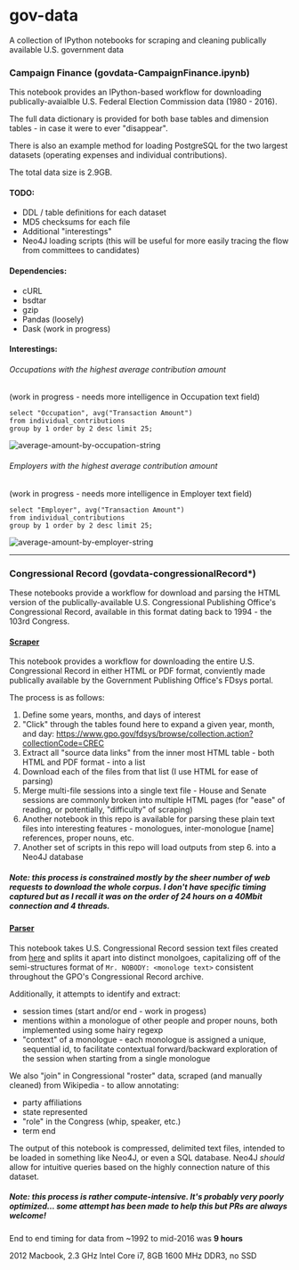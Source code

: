 # gov-data
A collection of IPython notebooks for scraping and cleaning publically available U.S. government data

### Campaign Finance (govdata-CampaignFinance.ipynb)

This notebook provides an IPython-based workflow for downloading publically-avaialble U.S. Federal Election Commission data (1980 - 2016).

The full data dictionary is provided for both base tables and dimension tables - in case it were to ever "disappear".

There is also an example method for loading PostgreSQL for the two largest datasets (operating expenses and individual contributions).

The total data size is 2.9GB.

#### TODO: 
- DDL / table definitions for each dataset
- MD5 checksums for each file
- Additional "interestings"
- Neo4J loading scripts (this will be useful for more easily tracing the flow from committees to candidates)

#### Dependencies:
- cURL
- bsdtar
- gzip
- Pandas (loosely)
- Dask (work in progress)

#### Interestings:
###### Occupations with the highest average contribution amount
(work in progress - needs more intelligence in Occupation text field)
```
select "Occupation", avg("Transaction Amount") 
from individual_contributions 
group by 1 order by 2 desc limit 25;
```
![average-amount-by-occupation-string](https://github.com/kdunn926/gov-data/raw/master/images/highest-average-contributions-by-occupation-naive.png)

###### Employers with the highest average contribution amount
(work in progress - needs more intelligence in Employer text field)
```
select "Employer", avg("Transaction Amount") 
from individual_contributions 
group by 1 order by 2 desc limit 25;
```
![average-amount-by-employer-string](https://github.com/kdunn926/gov-data/raw/master/images/highest-average-contributions-by-employer-naive.png)

---

### Congressional Record (govdata-congressionalRecord*)

These notebooks provide a workflow for download and parsing the HTML version of the publically-available U.S. Congressional Publishing Office's Congressional Record, available in this format dating back to 1994 - the 103rd Congress. 


#### [Scraper](https://github.com/kdunn926/gov-data/blob/master/govdata-congressionalRecordScraper.ipynb)
This notebook provides a workflow for downloading the entire U.S. Congressional Record in either HTML or PDF format, conviently made publically available by the Government Publishing Office's FDsys portal.

The process is as follows:
1. Define some years, months, and days of interest
2. "Click" through the tables found here to expand a given year, month, and day: https://www.gpo.gov/fdsys/browse/collection.action?collectionCode=CREC
3. Extract all "source data links" from the inner most HTML table - both HTML and PDF format - into a list
4. Download each of the files from that list (I use HTML for ease of parsing)
5. Merge multi-file sessions into a single text file -  House and Senate sessions are commonly broken into multiple HTML pages (for "ease" of reading, or potentially, "difficulty" of scraping)
6. Another notebook in this repo is available for parsing these plain text files into interesting features - monologues, inter-monologue [name] references, proper nouns, etc.
7. Another set of scripts in this repo will load outputs from step 6. into a Neo4J database 

##### Note: this process is constrained mostly by the sheer number of web requests to download the whole corpus. I don't have specific timing captured but as I recall it was on the order of 24 hours on a 40Mbit connection and 4 threads.

#### [Parser](https://github.com/kdunn926/gov-data/blob/master/govdata-congressionalRecordParser.ipynb)
This notebook takes U.S. Congressional Record session text files created from [here](https://github.com/kdunn926/gov-data/blob/master/govdata-congressionalRecordScraper.ipynb) and splits it apart into distinct monolgoes, capitalizing off of the semi-structures format of `Mr. NOBODY: <monologe text>` consistent throughout the GPO's Congressional Record archive.

Additionally, it attempts to identify and extract:
- session times (start and/or end - work in progess)
- mentions within a monologue of other people and proper nouns, both implemented using some hairy regexp
- "context" of a monologue - each monologue is assigned a unique, sequential id, to facilitate contextual forward/backward exploration of the session when starting from a single monologue

We also "join" in Congressional "roster" data, scraped (and manually cleaned) from Wikipedia - to allow annotating: 
- party affiliations
- state represented
- "role" in the Congress (whip, speaker, etc.)
- term end

The output of this notebook is compressed, delimited text files, intended to be loaded in something like Neo4J, or even a SQL database. Neo4J _should_ allow for intuitive queries based on the highly connection nature of this dataset.

##### Note: this process is rather compute-intensive. It's probably very poorly optimized... some attempt has been made to help this but PRs are always welcome!

End to end timing for data from ~1992 to mid-2016 was **9 hours**

2012 Macbook, 2.3 GHz Intel Core i7, 8GB 1600 MHz DDR3, no SSD

